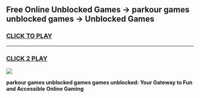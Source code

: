 
## Free Online Unblocked Games → parkour games unblocked games → Unblocked Games
<h3>
<a href="https://premium.freeplayer.one?title=parkour_games_unblocked_games&ref=21F">CLICK TO PLAY</a></h3>
<hr>

<h3>
<a href="https://premium.freeplayer.one?title=parkour_games_unblocked_games&ref=21F">CLICK 2 PLAY</a>
  
</h3>

<a href="https://premium.freeplayer.one?title=parkour_games_unblocked_games&ref=21F/"><img src="https://clearcache.store/games.png"></a>


**parkour games unblocked games games unblocked: Your Gateway to Fun and Accessible Online Gaming**
